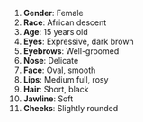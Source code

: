 1. **Gender**: Female
2. **Race**: African descent
3. **Age**: 15 years old
4. **Eyes**: Expressive, dark brown
5. **Eyebrows**: Well-groomed
6. **Nose**: Delicate
7. **Face**: Oval, smooth
8. **Lips**: Medium full, rosy
9. **Hair**: Short, black
10. **Jawline**: Soft
11. **Cheeks**: Slightly rounded